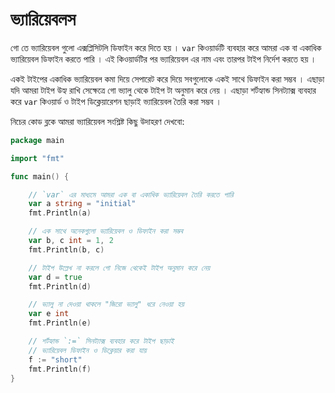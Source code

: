 # ভ্যারিয়েবলস
গো তে ভ্যারিয়েবল গুলো এক্সপ্লিসিটলি ডিফাইন করে দিতে হয় । `var` কিওয়ার্ডটি ব্যবহার করে আমরা এক বা একাধিক ভ্যারিয়েবল ডিফাইন করতে পারি । এই কিওয়ার্ডটির পর ভ্যারিয়েবল এর নাম এবং তারপর টাইপ নির্দেশ করতে হয় । 

একই টাইপের একাধিক ভ্যারিয়েবল কমা দিয়ে সেপারেট করে দিয়ে সবগুলোকে একই সাথে ডিফাইন করা সম্ভব । এছাড়া যদি আমরা টাইপ উহ্য রাখি সেক্ষেত্রে গো ভ্যালু থেকে টাইপ টা অনুমান করে নেয় । এছাড়া শর্টহ্যান্ড সিনট্যাক্স ব্যবহার করে `var` কিওয়ার্ড ও টাইপ ডিক্লেয়ারেশন ছাড়াই ভ্যারিয়েবল তৈরি করা সম্ভব । 

নিচের কোড ব্লকে আমরা ভ্যারিয়েবল সংশ্লিষ্ট কিছু উদাহরণ দেখবো:


```go
package main

import "fmt"

func main() {

    // `var` এর মাধ্যমে আমরা এক বা একাধিক ভ্যারিয়েবল তৈরি করতে পারি
    var a string = "initial"
    fmt.Println(a)

    // এক সাথে অনেকগুলো ভ্যারিয়েবল ও ডিফাইন করা সম্ভব 
    var b, c int = 1, 2
    fmt.Println(b, c)

    // টাইপ উল্লেখ না করলে গো নিজে থেকেই টাইপ অনুমান করে নেয়
    var d = true
    fmt.Println(d)

    // ভ্যালু না দেওয়া থাকলে "জিরো ভ্যালু" ধরে নেওয়া হয়
    var e int
    fmt.Println(e)

    // শর্টহ্যান্ড `:=` সিনট্যাক্স ব্যবহার করে টাইপ ছাড়াই 
    // ভ্যারিয়েবল ডিফাইন ও ডিক্লেয়ার করা যায়
    f := "short"
    fmt.Println(f)
}


```